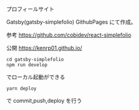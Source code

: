 プロフィールサイト

Gatsby(gatsby-simplefolio)
GithubPages
にて作成。

参考
https://github.com/cobidev/react-simplefolio

公開
https://kenrp01.github.io/

```
cd gatsby-simplefolio
npm run develop
```

でローカル起動ができる

```
yarn deploy
```

で commit,push,deploy を行う
